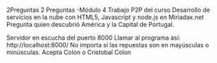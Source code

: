 2Preguntas
2 Preguntas -Módulo 4 Trabajo P2P del curso Desarrollo de servicios en la nube con HTML5, Javascript y node.js en Miriadax.net Pregunta quien descubrió América y la Capital de Portugal.

Servidor en escucha del puerto 8000 Llamar al programa así: http://localhost:8000/ No importa si las repuestas son en mayúsculas o minúsculas. Acepta Colon o Cristobal Colon
